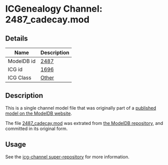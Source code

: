 # ICGenealogy Channel: 2487\_cadecay.mod

## Details

Name | Description
---- | -----------
ModelDB id | [2487](http://senselab.med.yale.edu/ModelDB/ShowModel.cshtml?model=2487)
ICG id | [1696](http://icg.neurotheory.ox.ac.uk/channels/other/1696)
ICG Class | [Other](http://icg.neurotheory.ox.ac.uk/channels/other)

## Description

This is a single channel model file that was originally part of a [published model on the ModelDB website](http://senselab.med.yale.edu/mModelDB/ShowModel.cshtml?model=2487).

The file [2487\_cadecay.mod](2487_cadecay.mod) was extrated from [the ModelDB repository](http://senselab.med.yale.edu/ModelDB/ShowModel.cshtml?model=2487), and committed in its original form.

## Usage

See the [icg-channel super-repository](https://github.com/icgenealogy/icg-channels) for more information.